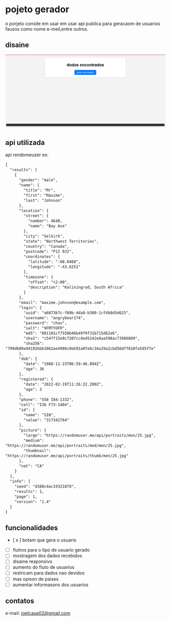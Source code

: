 # pojeto gerador
o porjeto consite em usar em usar api pubilca para geracaom de usuarios fausos como nome e-meil,entre outros.
## disaine
![alt text](image.png)
## api utilizada
api rendomeuzer
ex:
```
{
  "results": [
    {
      "gender": "male",
      "name": {
        "title": "Mr",
        "first": "Maxime",
        "last": "Johnson"
      },
      "location": {
        "street": {
          "number": 4640,
          "name": "Bay Ave"
        },
        "city": "Selkirk",
        "state": "Northwest Territories",
        "country": "Canada",
        "postcode": "P1I 9J2",
        "coordinates": {
          "latitude": "-68.0468",
          "longitude": "-43.6252"
        },
        "timezone": {
          "offset": "+2:00",
          "description": "Kaliningrad, South Africa"
        }
      },
      "email": "maxime.johnson@example.com",
      "login": {
        "uuid": "a6873b7c-f89b-4da8-b300-1cf4b8d5d625",
        "username": "angrybear174",
        "password": "chou",
        "salt": "9FMTYOFR",
        "md5": "081101cf7558b46b49f9f31b715d62a6",
        "sha1": "c54ff15e9c7207ccde45242e8aa598ac73986809",
        "sha256": "799db09a94192bbb1062ae4908c0eb91a0fe6c34a29a2cbd56dff810fa585ffe"
      },
      "dob": {
        "date": "1988-11-23T06:59:46.894Z",
        "age": 36
      },
      "registered": {
        "date": "2022-02-19T11:26:22.200Z",
        "age": 3
      },
      "phone": "S58 I84-1332",
      "cell": "I36 F73-1404",
      "id": {
        "name": "SIN",
        "value": "317342764"
      },
      "picture": {
        "large": "https://randomuser.me/api/portraits/men/25.jpg",
        "medium": "https://randomuser.me/api/portraits/med/men/25.jpg",
        "thumbnail": "https://randomuser.me/api/portraits/thumb/men/25.jpg"
      },
      "nat": "CA"
    }
  ],
  "info": {
    "seed": "d388c4ac193218f8",
    "results": 1,
    "page": 1,
    "version": "1.4"
  }
}
```
## funcionalidades
 - [ x ] botam que gera o usuario
 - [   ] fiutros para o tipo de usuario gerado
 - [   ] mostragem dos dados recebidos
 - [   ] disaine responsivo
 - [   ] aumento do fiuto de usuarios
 - [   ] restricam para dados nao devidos
 - [   ] mas opison de paises
 - [   ] aumentar informasons dos usuarios
## contatos
e-mail: joelcaua02@gmail.com
